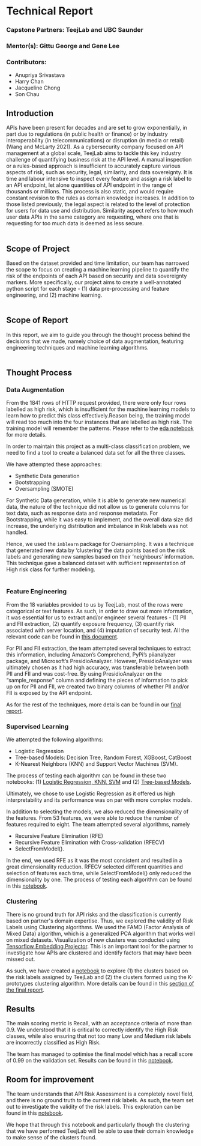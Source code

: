 # Technical Report

### Capstone Partners: TeejLab and UBC Saunder
### Mentor(s): Gittu George and Gene Lee
### Contributors:
- Anupriya Srivastava
- Harry Chan
- Jacqueline Chong
- Son Chau


## Introduction
APIs have been present for decades and are set to grow exponentially, in part due to regulations (in public health or finance) or by industry interoperability (in telecommunications) or disruption (in media or retail) (Wang and McLarty 2021). As a cybersecurity company focused on API management at a global scale, TeejLab aims to tackle this key industry challenge of quantifying business risk at the API level. A manual inspection or a rules-based approach is insufficient to accurately capture various aspects of risk, such as security, legal, similarity, and data sovereignty. It is time and labour intensive to inspect every feature and assign a risk label to an API endpoint, let alone quantities of API endpoint in the range of thousands or millions. This process is also static, and would require constant revision to the rules as domain knowledge increases. In addition to those listed previously, the legal aspect is related to the level of protection for users for data use and distribution. Similarity aspect refers to how much user data APIs in the same category are requesting, where one that is requesting for too much data is deemed as less secure.
</br>
</br>

## Scope of Project
Based on the dataset provided and time limitation, our team has narrowed the scope to focus on creating a machine learning pipeline to quantify the risk of the endpoints of each API based on security and data sovereignty markers. More specifically, our project aims to create a well-annotated python script for each stage - (1) data pre-processing and feature engineering, and (2) machine learning.
</br>
</br>

## Scope of Report
In this report, we aim to guide you through the thought process behind the decisions that we made, namely choice of data augmentation, featuring engineering techniques and machine learning algorithms.
</br>
</br>

## Thought Process
### Data Augmentation
From the 1841 rows of HTTP request provided, there were only four rows labelled as high risk, which is insufficient for the machine learning models to learn how to predict this class effectively.Reason being, the training model will read too much into the four instances that are labelled as high risk. The training model will remember the patterns. Please refer to the [eda notebook](https://github.com/teejlab/API-Risk-Assessment-Framework/blob/main/notebooks/eda/eda.ipynb) for more details. 

In order to maintain this project as a multi-class classification problem, we need to find a tool to create a balanced data set for all the three classes. 

We have attempted these approaches:
- Synthetic Data generation
- Bootstrapping
- Oversampling (SMOTE)

For Synthetic Data generation, while it is able to generate new numerical data, the nature of the technique did not allow us to generate columns for text data, such as response data and response metadata. For Bootstrapping, while it was easy to implement, and the overall data size did increase, the underlying distribution and imbalance in Risk labels was not handled. 

Hence, we used the `imblearn` package for Oversampling. It was a technique that generated new data by ‘clustering’ the data points based on the risk labels and generating new samples based on their ‘neighbours’ information. This technique gave a balanced dataset with sufficient representation of High risk class for further modeling.
</br>
</br>

### Feature Engineering
From the 18 variables provided to us by TeejLab, most of the rows were categorical or text features. As such, in order to draw out more information, it was essential for us to extract and/or engineer several features - (1) PII and FII extraction, (2) quantify exposure frequency, (3) quantify risk associated with server location, and (4) imputation of security test. All the relevant code can be found in [this document](https://github.com/teejlab/API-Risk-Assessment-Framework/tree/main/src/utils).

For PII and FII extraction, the team attempted several techniques to extract this information, including Amazon’s Comprehend, PyPi’s piianalyzer package, and Microsoft’s PresidioAnalyzer. However, PresidioAnalyzer was ultimately chosen as it had high accuracy, was transferable between both PII and FII and was cost-free. By using PresidioAnalyzer on the “sample_response” column and defining the pieces of information to pick up on for PII and FII, we created two binary columns of whether PII and/or FII is exposed by the API endpoint. 

As for the rest of the techniques, more details can be found in our [final report](https://teejlab.github.io/API-Risk-Assessment-Framework/3_ds_methods.html#).
</br>

### Supervised Learning
We attempted the following algorithms:
- Logistic Regression
- Tree-based Models: Decision Tree, Random Forest, XGBoost, CatBoost
- K-Nearest Neighbors (KNN) and Support Vector Machines (SVM).

The process of testing each algorithm can be found in these two notebooks: (1) [Logistic Regression, KNN, SVM](https://github.com/teejlab/API-Risk-Assessment-Framework/blob/main/notebooks/ml/1_logisticregression_knn_svn.ipynb) and (2) [Tree-based Models](https://github.com/teejlab/API-Risk-Assessment-Framework/blob/main/notebooks/ml/2_treebasedmodels.ipynb).

Ultimately, we chose to use Logistic Regression as it offered us high interpretability and its performance was on par with more complex models.

In addition to selecting the models, we also reduced the dimensionality of the features. From 53 features, we were able to reduce the number of features required to eight. The team attempted several algorithms, namely
- Recursive Feature Elimination (RFE)
- Recursive Feature Elimination with Cross-validation (RFECV)
- SelectFromModel().

In the end, we used RFE as it was the most consistent and resulted in a great dimensionality reduction. RFECV selected different quantities and selection of features each time, while SelectFromModel() only reduced the dimensionality by one. The process of testing each algorithm can be found in this [notebook](https://github.com/teejlab/API-Risk-Assessment-Framework/blob/main/notebooks/ml/3_feature_selection.ipynb).


### Clustering
There is no ground truth for API risks and the classification is currently based on partner's domain expertise. Thus, we explored the validity of Risk Labels using Clustering algorithms. We used the FAMD (Factor Analysis of Mixed Data) algorithm, which is a generalized PCA algorithm that works well on mixed datasets. Visualization of new clusters was conducted using [Tensorflow Embedding Projector](https://projector.tensorflow.org/). This is an important tool for the partner to investigate how APIs are clustered and identify factors that may have been missed out.

As such, we have created a [notebook](https://github.com/teejlab/API-Risk-Assessment-Framework/blob/main/notebooks/eda/eda-clustering.ipynb) to explore (1) the clusters based on the risk labels assigned by TeejLab and (2) the clusters formed using the K-prototypes clustering algorithm. More details can be found in this [section of the final report](https://teejlab.github.io/API-Risk-Assessment-Framework/5_conclusion.html). 


## Results
The main scoring metric is Recall, with an acceptance criteria of more than 0.9. We understood that it is critical to correctly identify the High Risk classes, while also ensuring that not too many Low and Medium risk labels are incorrectly classified as High Risk. 

The team has managed to optimise the final model which has a recall score of 0.99 on the validation set. Results can be found in this [notebook](https://github.com/teejlab/API-Risk-Assessment-Framework/blob/main/notebooks/ml/1_logisticregression_knn_svn.ipynb).

## Room for improvement
The team understands that API Risk Assessment is a completely novel field, and there is no ground truth to the current risk labels. As such, the team set out to investigate the validity of the risk labels. This exploration can be found in this [notebook](https://github.com/teejlab/API-Risk-Assessment-Framework/blob/main/notebooks/eda/eda-clustering.ipynb). 

We hope that through this notebook and particularly though the clustering that we have performed TeejLab will be able to use their domain knowledge to make sense of the clusters found. 
